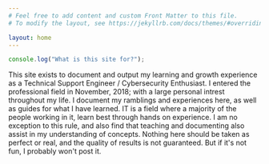 ```yaml
---
# Feel free to add content and custom Front Matter to this file.
# To modify the layout, see https://jekyllrb.com/docs/themes/#overriding-theme-defaults

layout: home
---
```


```javascript
console.log("What is this site for?");
```
This site exists to document and output my learning and growth experience as a Technical Support Engineer / Cybersecurity Enthusiast. I entered the professional field in November, 2018; with a large personal intrest throughout my life. I document my ramblings and experiences here, as well as guides for what I have learned. IT is a field where a majority of the people working in it, learn best through hands on experience. I am no exception to this rule, and also find that teaching and documenting also assist in my understanding of concepts. Nothing here should be taken as perfect or real, and the quality of results is not guaranteed. But if it's not fun, I probably won't post it.